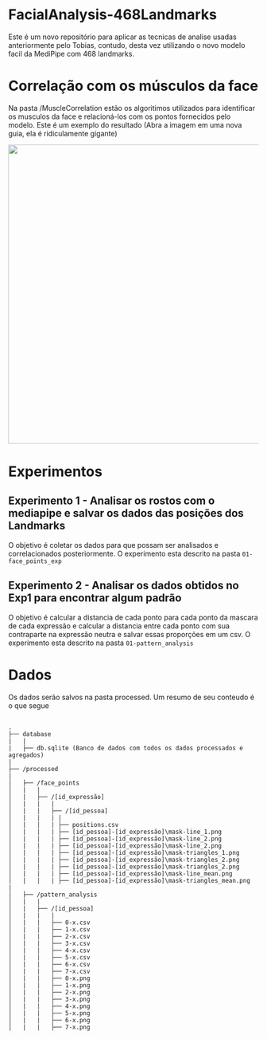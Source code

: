 # FacialAnalysis-468Landmarks

Este é um novo repositório para aplicar as tecnicas de analise usadas anteriormente pelo Tobias, contudo, desta vez utilizando o novo modelo facil da MediPipe com 468 landmarks.

# Correlação com os músculos da face

Na pasta /MuscleCorrelation estão os algoritimos utilizados para identificar os musculos da face e relacioná-los com os pontos fornecidos pelo modelo.
Este é um exemplo do resultado (Abra a imagem em uma nova guia, ela é ridiculamente gigante)

<p align="center">
<img src="./MuscleCorrelation/human-muscles-landmarks-colored.jpg" height="600px" width="auto"/>
</p>

# Experimentos

## Experimento 1 - Analisar os rostos com o mediapipe e salvar os dados das posições dos Landmarks

O objetivo é coletar os dados para que possam ser analisados e correlacionados posteriormente. O experimento esta descrito na pasta `01-face_points_exp`

## Experimento 2 - Analisar os dados obtidos no Exp1 para encontrar algum padrão

O objetivo é calcular a distancia de cada ponto para cada ponto da mascara de cada expressão e calcular a distancia entre cada ponto com sua contraparte na expressão neutra e salvar essas proporções em um csv. O experimento esta descrito na pasta `01-pattern_analysis`

# Dados

Os dados serão salvos na pasta processed. Um resumo de seu conteudo é o que segue

```

.
├── database
|   |
|   ├── db.sqlite (Banco de dados com todos os dados processados e agregados)
|
├── /processed
|
│   ├── /face_points
│   |   |
│   |   ├── /[id_expressão]
│   |   |   |
│   |   |   ├── /[id_pessoa]
│   |   |   | |
│   |   |   | ├── positions.csv
│   |   |   | ├── [id_pessoa]-[id_expressão]\mask-line_1.png
│   |   |   | ├── [id_pessoa]-[id_expressão]\mask-line_2.png
│   |   |   | ├── [id_pessoa]-[id_expressão]\mask-line_2.png
│   |   |   | ├── [id_pessoa]-[id_expressão]\mask-triangles_1.png
│   |   |   | ├── [id_pessoa]-[id_expressão]\mask-triangles_2.png
│   |   |   | ├── [id_pessoa]-[id_expressão]\mask-triangles_2.png
│   |   |   | ├── [id_pessoa]-[id_expressão]\mask-line_mean.png
│   |   |   | ├── [id_pessoa]-[id_expressão]\mask-triangles_mean.png
|
│   ├── /pattern_analysis
│   |   |
│   |   ├── /[id_pessoa]
│   |   |   |
│   |   |   ├── 0-x.csv
│   |   |   ├── 1-x.csv
│   |   |   ├── 2-x.csv
│   |   |   ├── 3-x.csv
│   |   |   ├── 4-x.csv
│   |   |   ├── 5-x.csv
│   |   |   ├── 6-x.csv
│   |   |   ├── 7-x.csv
│   |   |   ├── 0-x.png
│   |   |   ├── 1-x.png
│   |   |   ├── 2-x.png
│   |   |   ├── 3-x.png
│   |   |   ├── 4-x.png
│   |   |   ├── 5-x.png
│   |   |   ├── 6-x.png
│   |   |   ├── 7-x.png
```
